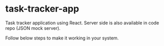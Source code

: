 # task-tracker-app
Task tracker application using React. Server side is also available in code repo (JSON mock server).

Follow below steps to make it working in your system.
